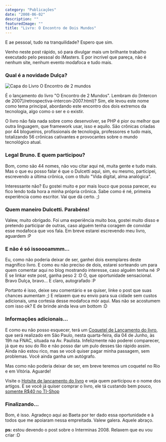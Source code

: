 ```yaml
---
category: "Publicações"
date: "2008-06-02"
description: ""
featuredImage: ""
title: "Livro: O Encontro de Dois Mundos"
---
```


E ae pessoal, tudo na tranquilidade? Espero que sim.

Venho neste post rápido, só para divulgar mais um brilhante trabalho executado pelo pessoal do iMasters. E por incrível que pareça, não é nenhum site, nenhum evento modafoca e tudo mais.

### Qual é a novidade Dulça?

![Capa do Livro O Encontro de 2 mundos](http://www.tishop.com.br/imagens/produtos/895/capa_grande.jpg)

É o lançamento do livro "O Encontro de 2 Mundos". Lembram do [Intercon de 2007]/retrospectiva-intercon-2007.html)? Sim, ele levou este nome como tema principal, abordando este encontro dos dois extremos da tecnologia, algo como o ser e o existir.

O livro não fala nada sobre como desenvolver, se PHP é pior ou melhor que outra linguagem, que framework usar, isso e aquilo. São crônicas criadas por 44 blogueiros, profissionais de tecnologia, professores e tudo mais, totalizando 56 crônicas cativantes e provocantes sobre o mundo tecnológico atual.

### Legal Bruno. E quem participou?

Bom, como são 44 nomes, não vou citar aqui né, muita gente e tudo mais. Mas o que eu posso falar é que o Dulcetti aqui, sim, eu mesmo, participei, escrevendo a última crônica, com o título "Vida digital, alma analógica".

Interessante não? Eu gostei muito e por mais louco que possa parecer, eu fico lendo toda hora a minha própria crônica. Sabe como é né, primeira experiência como escritor. Vai que dá certo. ;)

### Quem maneiro Dulcetti. Parabéns!

Valew, muito obrigado. Foi uma experiência muito boa, gostei muito disso e pretendo participar de outras, caso alguém tenha coragem de convidar esse modafoca que vos fala. Em breve estarei escrevendo meu livro, aguardem :P

### E não é só issoooammm...

Eu, como não poderia deixar de ser, ganhei dois exemplares deste magnífico livro. E como eu não preciso de dois, estarei sorteando um para quem comentar aqui no blog mostrando interesse, caso alguém tenha né :P E se linkar este post, ganha peso 2 :D Ó, que oportunidade sensacional. Bravo Dulça, bravo... E claro, autografado :P

Portanto é isso, deixe seu comentário e se quiser, linke o post que suas chances aumentam ;) E relaxem que eu envio para sua cidade sem custos adicionais, uma cortesia desse modafoca mór aqui. Mas não se acostumem com isso ok? E de brinde ainda leva um bottom :D

### Informações adicionais...

E como eu não posso esquecer, terá um [Coquetel de Lançamento do livro](http://imasters.uol.com.br/livro/), que será realizado em São Paulo, nesta quarta-feira, dia 04 de Junho, às 19h na FNAC, situada na Av. Paulista. Infelizmente não poderei comparecer, já que eu sou do Rio e não posso dar um pulo desses tão rápido assim. Ainda não estou rico, mas se você quiser pagar minha passagem, sem problemas. Você ainda ganha um autógrafo.

Mas como não poderia deixar de ser, em breve teremos um coquetel no Rio e em Vitória. Aguarde!

Visite o [Hotsite de lançamento do livro](http://imasters.uol.com.br/livro/) e veja quem participou e o nome dos artigos. E se você já quiser comprar o livro, ele tá custando bem pouco, [somente R$40 no TI-Shop](http://www.tishop.com.br/detalhe_produto.php?produto=895)

### Finalizando...

Bom, é isso. Agradeço aqui ao Baeta por ter dado essa oportunidade e à todos que me apoiaram nessa empreitada. Valew galera. Aquele abraço.

**ps:** estou devendo o post sobre o Interminas 2008. Relaxem que eu vou criar :D
